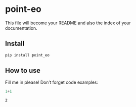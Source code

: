 point-eo
================

<!-- WARNING: THIS FILE WAS AUTOGENERATED! DO NOT EDIT! -->

This file will become your README and also the index of your
documentation.

## Install

``` sh
pip install point_eo
```

## How to use

Fill me in please! Don’t forget code examples:

``` python
1+1
```

    2
